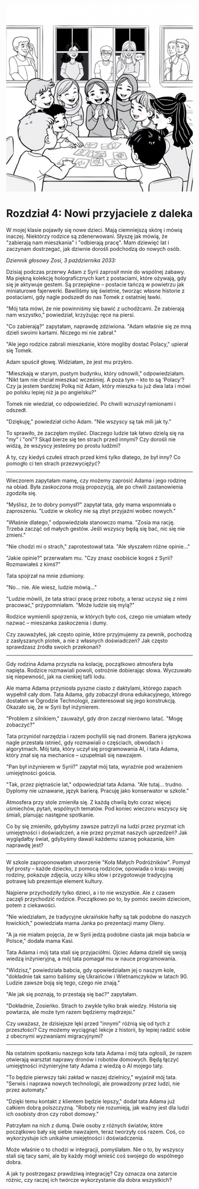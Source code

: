 ![4.png](4.png)

# Rozdział 4: Nowi przyjaciele z daleka

W mojej klasie pojawiły się nowe dzieci. Mają ciemniejszą skórę i mówią inaczej. Niektórzy rodzice są zdenerwowani. Słyszę jak mówią, że "zabierają nam mieszkania" i "odbierają pracę". Mam dziewięć lat i zaczynam dostrzegać, jak dziwnie dorośli podchodzą do nowych osób.

*Dziennik głosowy Zosi, 3 października 2033:*

Dzisiaj podczas przerwy Adam z Syrii zaprosił mnie do wspólnej zabawy. Ma piękną kolekcję holograficznych kart z postaciami, które ożywają, gdy się je aktywuje gestem. Są przepiękne – postacie tańczą w powietrzu jak miniaturowe fajerwerki. Bawiliśmy się świetnie, tworząc własne historie z postaciami, gdy nagle podszedł do nas Tomek z ostatniej ławki.

"Mój tata mówi, że nie powinniśmy się bawić z uchodźcami. Że zabierają nam wszystko," powiedział, krzyżując ręce na piersi.

"Co zabierają?" zapytałam, naprawdę zdziwiona. "Adam właśnie się ze mną dzieli swoimi kartami. Niczego mi nie zabrał."

"Ale jego rodzice zabrali mieszkanie, które mogliby dostać Polacy," upierał się Tomek.

Adam spuścił głowę. Widziałam, że jest mu przykro.

"Mieszkają w starym, pustym budynku, który odnowili," odpowiedziałam. "Nikt tam nie chciał mieszkać wcześniej. A poza tym – kto to są 'Polacy'? Czy ja jestem bardziej Polką niż Adam, który mieszka tu już dwa lata i mówi po polsku lepiej niż ja po angielsku?"

Tomek nie wiedział, co odpowiedzieć. Po chwili wzruszył ramionami i odszedł.

"Dziękuję," powiedział cicho Adam. "Nie wszyscy są tak mili jak ty."

To sprawiło, że zaczęłam myśleć. Dlaczego ludzie tak łatwo dzielą się na "my" i "oni"? Skąd bierze się ten strach przed innymi? Czy dorośli nie widzą, że wszyscy jesteśmy po prostu ludźmi?

A ty, czy kiedyś czułeś strach przed kimś tylko dlatego, że był inny? Co pomogło ci ten strach przezwyciężyć?

---

Wieczorem zapytałam mamę, czy możemy zaprosić Adama i jego rodzinę na obiad. Była zaskoczona moją propozycją, ale po chwili zastanowienia zgodziła się.

"Myślisz, że to dobry pomysł?" zapytał tata, gdy mama wspomniała o zaproszeniu. "Ludzie w okolicy nie są zbyt przyjaźni wobec nowych."

"Właśnie dlatego," odpowiedziała stanowczo mama. "Zosia ma rację. Trzeba zacząć od małych gestów. Jeśli wszyscy będą się bać, nic się nie zmieni."

"Nie chodzi mi o strach," zaprotestował tata. "Ale słyszałem różne opinie..."

"Jakie opinie?" przerwałam mu. "Czy znasz osobiście kogoś z Syrii? Rozmawiałeś z kimś?"

Tata spojrzał na mnie zdumiony.

"No... nie. Ale wiesz, ludzie mówią..."

"Ludzie mówili, że tata straci pracę przez roboty, a teraz uczysz się z nimi pracować," przypomniałam. "Może ludzie się mylą?"

Rodzice wymienili spojrzenia, w których było coś, czego nie umiałam wtedy nazwać – mieszanka zaskoczenia i dumy.

Czy zauważyłeś, jak często opinie, które przyjmujemy za pewnik, pochodzą z zasłyszanych plotek, a nie z własnych doświadczeń? Jak często sprawdzasz źródła swoich przekonań?

---

Gdy rodzina Adama przyszła na kolację, początkowo atmosfera była napięta. Rodzice rozmawiali powoli, ostrożnie dobierając słowa. Wyczuwało się niepewność, jak na cienkiej tafli lodu.

Ale mama Adama przyniosła pyszne ciasto z daktylami, którego zapach wypełnił cały dom. Tata Adama, gdy zobaczył drona edukacyjnego, którego dostałam w Ogrodzie Technologii, zainteresował się jego konstrukcją. Okazało się, że w Syrii był inżynierem.

"Problem z silnikiem," zauważył, gdy dron zaczął nierówno latać. "Mogę zobaczyć?"

Tata przyniósł narzędzia i razem pochylili się nad dronem. Bariera językowa nagle przestała istnieć, gdy rozmawiali o częściach, obwodach i algorytmach. Mój tata, który uczył się programowania AI, i tata Adama, który znał się na mechanice – uzupełniali się nawzajem.

"Pan był inżynierem w Syrii?" zapytał mój tata, wyraźnie pod wrażeniem umiejętności gościa.

"Tak, przez piętnaście lat," odpowiedział tata Adama. "Ale tutaj... trudno. Dyplomy nie uznawane, język barierą. Pracuję jako konserwator w szkole."

Atmosfera przy stole zmieniła się. Z każdą chwilą było coraz więcej uśmiechów, pytań, wspólnych tematów. Pod koniec wieczoru wszyscy się śmiali, planując następne spotkanie.

Co by się zmieniło, gdybyśmy zawsze patrzyli na ludzi przez pryzmat ich umiejętności i doświadczeń, a nie przez pryzmat naszych uprzedzeń? Jak wyglądałby świat, gdybyśmy dawali każdemu szansę pokazania, kim naprawdę jest?

---

W szkole zaproponowałam utworzenie "Koła Małych Podróżników". Pomysł był prosty – każde dziecko, z pomocą rodziców, opowiada o kraju swojej rodziny, pokazuje zdjęcia, uczy kilku słów i przygotowuje tradycyjną potrawę lub prezentuje element kultury.

Najpierw przychodziły tylko dzieci, a i to nie wszystkie. Ale z czasem zaczęli przychodzić rodzice. Początkowo po to, by pomóc swoim dzieciom, potem z ciekawości.

"Nie wiedziałam, że tradycyjne ukraińskie hafty są tak podobne do naszych łowickich," powiedziała mama Janka po prezentacji mamy Oleny.

"A ja nie miałam pojęcia, że w Syrii jedzą podobne ciasta jak moja babcia w Polsce," dodała mama Kasi.

Tata Adama i mój tata stali się przyjaciółmi. Ojciec Adama dzielił się swoją wiedzą inżynieryjną, a mój tata pomagał mu w nauce programowania.

"Widzisz," powiedziała babcia, gdy opowiedziałam jej o naszym kole, "dokładnie tak samo baliśmy się Ukraińców i Wietnamczyków w latach 90. Ludzie zawsze boją się tego, czego nie znają."

"Ale jak się poznają, to przestają się bać?" zapytałam.

"Dokładnie, Zosieńko. Strach to zwykle tylko brak wiedzy. Historia się powtarza, ale może tym razem będziemy mądrzejsi."

Czy uważasz, że dzisiejsze lęki przed "innymi" różnią się od tych z przeszłości? Czy możemy wyciągnąć lekcje z historii, by lepiej radzić sobie z obecnymi wyzwaniami migracyjnymi?

---

Na ostatnim spotkaniu naszego koła tata Adama i mój tata ogłosili, że razem otwierają warsztat naprawy dronów i robotów domowych. Będą łączyć umiejętności inżynieryjne taty Adama z wiedzą o AI mojego taty.

"To będzie pierwszy taki zakład w naszej dzielnicy," wyjaśnił mój tata. "Serwis i naprawa nowych technologii, ale prowadzony przez ludzi, nie przez automaty."

"Dzięki temu kontakt z klientem będzie lepszy," dodał tata Adama już całkiem dobrą polszczyzną. "Roboty nie rozumieją, jak ważny jest dla ludzi ich osobisty dron czy robot domowy."

Patrzyłam na nich z dumą. Dwie osoby z różnych światów, które początkowo bały się siebie nawzajem, teraz tworzyły coś razem. Coś, co wykorzystuje ich unikalne umiejętności i doświadczenia.

Może właśnie o to chodzi w integracji, pomyślałam. Nie o to, by wszyscy stali się tacy sami, ale by każdy mógł wnieść coś swojego do wspólnego dobra.

A jak ty postrzegasz prawdziwą integrację? Czy oznacza ona zatarcie różnic, czy raczej ich twórcze wykorzystanie dla dobra wszystkich?